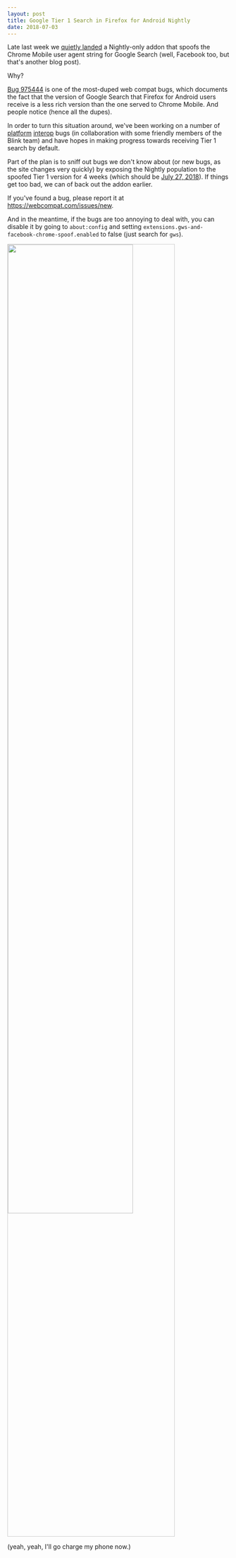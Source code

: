 ```yaml
---
layout: post
title: Google Tier 1 Search in Firefox for Android Nightly
date: 2018-07-03
---
```


Late last week we [quietly landed][bug] a Nightly-only addon that spoofs the Chrome Mobile user agent string for Google Search (well, Facebook too, but that's another blog post).

Why?

[Bug 975444][bug2] is one of the most-duped web compat bugs, which documents the fact that the version of Google Search that Firefox for Android users receive is a less rich version than the one served to Chrome Mobile. And people notice (hence all the dupes).

In order to turn this situation around, we've been working on a number of [platform][platform] [interop][interop] bugs (in collaboration with some friendly members of the Blink team) and have hopes in making progress towards receiving Tier 1 search by default. 

Part of the plan is to sniff out bugs we don't know about (or new bugs, as the site changes very quickly) by exposing the Nightly population to the spoofed Tier 1 version for 4 weeks (which should be [July 27, 2018][backout]). If things get too bad, we can of back out the addon earlier.

If you've found a bug, please report it at https://webcompat.com/issues/new. 

And in the meantime, if the bugs are too annoying to deal with, you can disable it by going to `about:config` and setting `extensions.gws-and-facebook-chrome-spoof.enabled` to false (just search for `gws`).

<img style="width: 75%; height: 75%; border: 1px solid #ccc;" src="https://miketaylr.com/posts/assets/about-config.png">

(yeah, yeah, I'll go charge my phone now.)


[bug]: https://bugzilla.mozilla.org/show_bug.cgi?id=1453691#c52
[bug2]: https://bugzilla.mozilla.org/show_bug.cgi?id=975444
[interop]: https://github.com/webcompat/web-bugs/labels/type-GWS-interop
[platform]: https://bugzilla.mozilla.org/buglist.cgi?list_id=14217487&status_whiteboard_type=anywordssubstr&status_whiteboard=%5Bwebcompat%3Ap1%5D%20%5Bwebcompat%3Ap2%5D&resolution=---&query_format=advanced&bug_status=UNCONFIRMED&bug_status=NEW&bug_status=ASSIGNED&bug_status=REOPENED&bug_status=RESOLVED&bug_status=VERIFIED&bug_status=CLOSED
[filter]: about:config?filter=gws
[backout]: https://bugzilla.mozilla.org/show_bug.cgi?id=1472220
